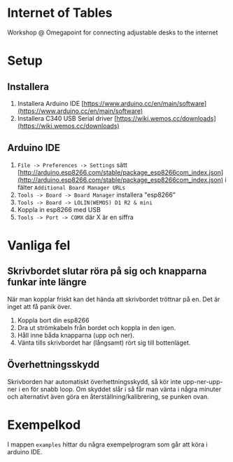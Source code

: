 # Internet of Tables

Workshop @ Omegapoint for connecting adjustable desks to the internet

# Setup

## Installera
1. Installera Arduino IDE [https://www.arduino.cc/en/main/software](https://www.arduino.cc/en/main/software)
2. Installera C340 USB Serial driver [https://wiki.wemos.cc/downloads](https://wiki.wemos.cc/downloads)

## Arduino IDE

1. `File -> Preferences -> Settings` sätt [http://arduino.esp8266.com/stable/package_esp8266com_index.json](http://arduino.esp8266.com/stable/package_esp8266com_index.json) i fälter `Additional Board Manager URLs`
2. `Tools -> Board -> Board Manager` installera "esp8266"
3. `Tools -> Board -> LOLIN(WEMOS) D1 R2 & mini`
4. Koppla in esp8266 med USB
5. `Tools -> Port -> COMX` där X är en siffra

# Vanliga fel

## Skrivbordet slutar röra på sig och knapparna funkar inte längre
När man kopplar friskt kan det hända att skrivbordet tröttnar på en. Det är inget att få panik över.

1. Koppla bort din esp8266
2. Dra ut strömkabeln från bordet och koppla in den igen.
3. Håll inne båda knapparna (upp och ner).
4. Vänta tills skrivbordet har (långsamt) rört sig till bottenläget.

## Överhettningsskydd
Skrivborden har automatiskt överhettningsskydd, så kör inte upp-ner-upp-ner i en för snabb loop. Om skyddet slår i så får man vänta i några minuter och alternativt även göra en återställning/kalibrering, se punken ovan.

# Exempelkod

I mappen `examples` hittar du några exempelprogram som går att köra i arduino IDE.
